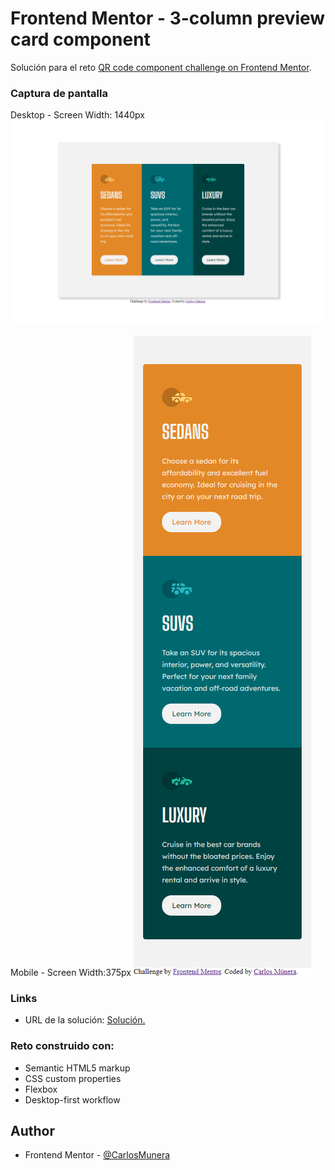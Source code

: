 # Frontend Mentor - 3-column preview card component

Solución para el reto [QR code component challenge on Frontend Mentor](https://www.frontendmentor.io/challenges/3column-preview-card-component-pH92eAR2-).




### Captura de pantalla

Desktop - Screen Width: 1440px
![Web design image](./images/Desktop_width_1440.png)

Mobile - Screen Width:375px
![Web design image](./images/Mobile_width_375.png)


### Links

- URL de la solución: [Solución.]()



### Reto construido con:

- Semantic HTML5 markup
- CSS custom properties
- Flexbox
- Desktop-first workflow




## Author

- Frontend Mentor - [@CarlosMunera](https://www.frontendmentor.io/profile/CarlosMunera)


